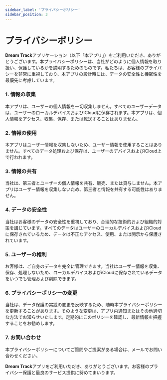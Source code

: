 ```yaml
---
sidebar_label: 'プライバシーポリシー'
sidebar_position: 3
---
```


# プライバシーポリシー

**Dream Track**アプリケーション（以下「本アプリ」）をご利用いただき、ありがとうございます。本プライバシーポリシーは、当社がどのように個人情報を取り扱い、保護しているかを説明するためのものです。私たちは、お客様のプライバシーを非常に重視しており、本アプリの設計時には、データの安全性と機密性を最優先に考慮しています。

### 1. 情報の収集
本アプリは、ユーザーの個人情報を一切収集しません。すべてのユーザーデータは、ユーザーのローカルデバイスおよびiCloudに保存されます。本アプリは、個人情報をアクセス、収集、保存、または転送することはありません。

### 2. 情報の使用
本アプリはユーザー情報を収集しないため、ユーザー情報を使用することはありません。すべてのデータ処理および保存は、ユーザーのデバイスおよびiCloud上で行われます。

### 3. 情報の共有
当社は、第三者とユーザーの個人情報を共有、販売、または貸与しません。本アプリはユーザー情報を収集しないため、第三者と情報を共有する可能性はありません。

### 4. データの安全性
当社はお客様のデータの安全性を重視しており、合理的な技術的および組織的対策を講じています。すべてのデータはユーザーのローカルデバイスおよびiCloudに保存されているため、データは不正なアクセス、使用、または開示から保護されています。

### 5. ユーザーの権利
お客様は、ご自身のデータを完全に管理できます。当社はユーザー情報を収集、保存、処理しないため、ローカルデバイスおよびiCloudに保存されているデータをいつでも管理および削除できます。

### 6. プライバシーポリシーの変更
当社は、データ保護の実践の変更を反映するため、随時本プライバシーポリシーを更新することがあります。そのような変更は、アプリ内通知またはその他適切な方法でお知らせいたします。定期的にこのポリシーを確認し、最新情報を把握することをお勧めします。

### 7. お問い合わせ
本プライバシーポリシーについてご質問やご提案がある場合は、メールでお問い合わせください。

**Dream Track**アプリをご利用いただき、ありがとうございます。お客様のプライバシー保護と最良のサービス提供に努めてまいります。

